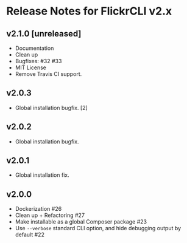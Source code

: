 # Release Notes for FlickrCLI v2.x

## v2.1.0 [unreleased]

- Documentation
- Clean up
- Bugfixes: #32 #33
- MIT License
- Remove Travis CI support.

## v2.0.3

- Global installation bugfix. [2]

## v2.0.2

- Global installation bugfix.

## v2.0.1

- Global installation fix.

## v2.0.0

- Dockerization #26
- Clean up + Refactoring #27
- Make installable as a global Composer package #23
- Use `--verbose` standard CLI option, and hide debugging output by default #22
